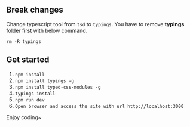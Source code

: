 ## Break changes

Change typescript tool from `tsd` to `typings`. You have to remove **typings** folder first with below command.
```
rm -R typings
```

## Get started

1. `npm install`
2. `npm install typings -g`
3. `npm install typed-css-modules -g`
4. `typings install`
5. `npm run dev`
6. `Open browser and access the site with url http://localhost:3000`

Enjoy coding~